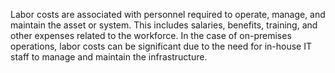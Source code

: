 Labor costs are associated with personnel required to operate, manage, and maintain the asset or system. This includes salaries, benefits, training, and other expenses related to the workforce. In the case of on-premises operations, labor costs can be significant due to the need for in-house IT staff to manage and maintain the infrastructure.
